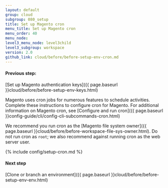 ```yaml
---
layout: default
group: cloud
subgroup: 080_setup
title: Set up Magento cron
menu_title: Set up Magento cron
menu_order: 40
menu_node:
level3_menu_node: level3child
level3_subgroup: workspace
version: 2.0
github_link: cloud/before/before-setup-env-cron.md
---
```


#### Previous step:
[Set up Magento authentication keys]({{ page.baseurl }}cloud/before/before-setup-env-keys.html)

Magento uses cron jobs for numerous features to schedule activities. Complete these instructions to configure cron for Magento. For additional information on Magento cron, see [Configure and run cron]({{ page.baseurl }}config-guide/cli/config-cli-subcommands-cron.html)

We recommend you run cron as the [Magento file system owner]({{ page.baseurl }}cloud/before/before-workspace-file-sys-owner.html). Do not run cron as `root`; we also recommend against running cron as the web server user.

{% include config/setup-cron.md %}

#### Next step
[Clone or branch an environment]({{ page.baseurl }}cloud/before/before-setup-env-env.html)
